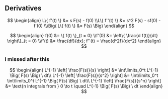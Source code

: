 ## Derivatives

$$
\begin{align}
L\{ f'(t) \} &= s F(s) - f(0) \\L\{ f''(t) \} &= s^2 F(s) - sf(0) - f'(0) \\\Big( L\{ f(t) \} &= F(s) \Big)
\end{align}
$$

$$
\begin{align}
f(0) &= \{ f(t) \}_{t = 0} \\f'(0) &= \left\{ \frac{d f(t)}{dt} \right\}_{t = 0} \\f'(t) &= \frac{df}{dx}; f''(t) = \frac{d^2f}{dx^2}
\end{align}
$$

### I missed after this

$$
\begin{align}
L^{-1} \left[ \frac{F(s)}{s} \right]
&= \int\limits_0^t L^{-1} \Big( F(s) \Big)  \ dt\\
L^{-1} \left[ \frac{F(s)}{s^2} \right]
&= \int\limits_0^t \int\limits_0^t L^{-1} \Big( F(s) \Big)  \ dt\\
L^{-1} \left[ \frac{F(s)}{s^n} \right]
&= \text{n integrals from } 0 \to t \quad L^{-1} \Big( F(s) \Big)  \ dt
\end{align}
$$

